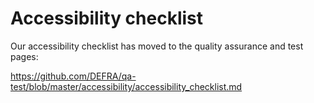 # Accessibility checklist

Our accessibility checklist has moved to the quality assurance and test pages:

https://github.com/DEFRA/qa-test/blob/master/accessibility/accessibility_checklist.md
